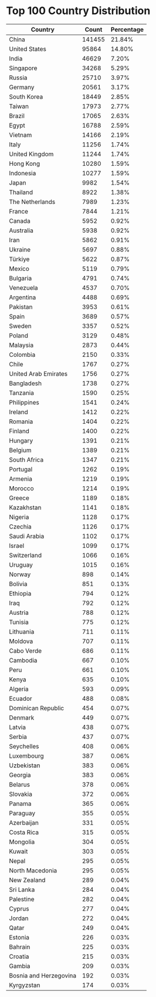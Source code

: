 # Top 100 Country Distribution
| Country | Count | Percentage |
|----|----|----|
| China | 141455 | 21.84% |
| United States | 95864 | 14.80% |
| India | 46629 | 7.20% |
| Singapore | 34268 | 5.29% |
| Russia | 25710 | 3.97% |
| Germany | 20561 | 3.17% |
| South Korea | 18449 | 2.85% |
| Taiwan | 17973 | 2.77% |
| Brazil | 17065 | 2.63% |
| Egypt | 16788 | 2.59% |
| Vietnam | 14166 | 2.19% |
| Italy | 11256 | 1.74% |
| United Kingdom | 11244 | 1.74% |
| Hong Kong | 10280 | 1.59% |
| Indonesia | 10277 | 1.59% |
| Japan | 9982 | 1.54% |
| Thailand | 8922 | 1.38% |
| The Netherlands | 7989 | 1.23% |
| France | 7844 | 1.21% |
| Canada | 5952 | 0.92% |
| Australia | 5938 | 0.92% |
| Iran | 5862 | 0.91% |
| Ukraine | 5697 | 0.88% |
| Türkiye | 5622 | 0.87% |
| Mexico | 5119 | 0.79% |
| Bulgaria | 4791 | 0.74% |
| Venezuela | 4537 | 0.70% |
| Argentina | 4488 | 0.69% |
| Pakistan | 3953 | 0.61% |
| Spain | 3689 | 0.57% |
| Sweden | 3357 | 0.52% |
| Poland | 3129 | 0.48% |
| Malaysia | 2873 | 0.44% |
| Colombia | 2150 | 0.33% |
| Chile | 1767 | 0.27% |
| United Arab Emirates | 1756 | 0.27% |
| Bangladesh | 1738 | 0.27% |
| Tanzania | 1590 | 0.25% |
| Philippines | 1541 | 0.24% |
| Ireland | 1412 | 0.22% |
| Romania | 1404 | 0.22% |
| Finland | 1400 | 0.22% |
| Hungary | 1391 | 0.21% |
| Belgium | 1389 | 0.21% |
| South Africa | 1347 | 0.21% |
| Portugal | 1262 | 0.19% |
| Armenia | 1219 | 0.19% |
| Morocco | 1214 | 0.19% |
| Greece | 1189 | 0.18% |
| Kazakhstan | 1141 | 0.18% |
| Nigeria | 1128 | 0.17% |
| Czechia | 1126 | 0.17% |
| Saudi Arabia | 1102 | 0.17% |
| Israel | 1099 | 0.17% |
| Switzerland | 1066 | 0.16% |
| Uruguay | 1015 | 0.16% |
| Norway | 898 | 0.14% |
| Bolivia | 851 | 0.13% |
| Ethiopia | 794 | 0.12% |
| Iraq | 792 | 0.12% |
| Austria | 788 | 0.12% |
| Tunisia | 775 | 0.12% |
| Lithuania | 711 | 0.11% |
| Moldova | 707 | 0.11% |
| Cabo Verde | 686 | 0.11% |
| Cambodia | 667 | 0.10% |
| Peru | 661 | 0.10% |
| Kenya | 635 | 0.10% |
| Algeria | 593 | 0.09% |
| Ecuador | 488 | 0.08% |
| Dominican Republic | 454 | 0.07% |
| Denmark | 449 | 0.07% |
| Latvia | 438 | 0.07% |
| Serbia | 437 | 0.07% |
| Seychelles | 408 | 0.06% |
| Luxembourg | 387 | 0.06% |
| Uzbekistan | 383 | 0.06% |
| Georgia | 383 | 0.06% |
| Belarus | 378 | 0.06% |
| Slovakia | 372 | 0.06% |
| Panama | 365 | 0.06% |
| Paraguay | 355 | 0.05% |
| Azerbaijan | 331 | 0.05% |
| Costa Rica | 315 | 0.05% |
| Mongolia | 304 | 0.05% |
| Kuwait | 303 | 0.05% |
| Nepal | 295 | 0.05% |
| North Macedonia | 295 | 0.05% |
| New Zealand | 289 | 0.04% |
| Sri Lanka | 284 | 0.04% |
| Palestine | 282 | 0.04% |
| Cyprus | 277 | 0.04% |
| Jordan | 272 | 0.04% |
| Qatar | 249 | 0.04% |
| Estonia | 226 | 0.03% |
| Bahrain | 225 | 0.03% |
| Croatia | 215 | 0.03% |
| Gambia | 209 | 0.03% |
| Bosnia and Herzegovina | 192 | 0.03% |
| Kyrgyzstan | 174 | 0.03% |
